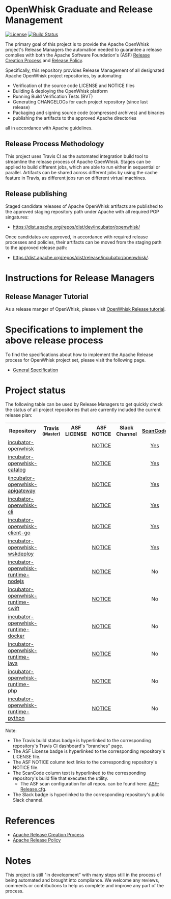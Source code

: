 <!--
#
# Licensed to the Apache Software Foundation (ASF) under one or more contributor
# license agreements.  See the NOTICE file distributed with this work for additional
# information regarding copyright ownership.  The ASF licenses this file to you
# under the Apache License, Version 2.0 (the # "License"); you may not use this
# file except in compliance with the License.  You may obtain a copy of the License
# at:
#
# http://www.apache.org/licenses/LICENSE-2.0
#
# Unless required by applicable law or agreed to in writing, software distributed
# under the License is distributed on an "AS IS" BASIS, WITHOUT WARRANTIES OR
# CONDITIONS OF ANY KIND, either express or implied.  See the License for the
# specific language governing permissions and limitations under the License.
#
-->

# OpenWhisk Graduate and Release Management

[![License](https://img.shields.io/badge/license-Apache--2.0-blue.svg)](http://www.apache.org/licenses/LICENSE-2.0)
[![Build Status](https://travis-ci.org/apache/incubator-openwhisk-release.svg?branch=master)](https://travis-ci.org/apache/incubator-openwhisk-release)

The primary goal of this project is to provide the Apache OpenWhisk project's Release Managers the automation needed to guarantee a release complies with both the Apache Software Foundation's (ASF) [Release Creation Process](http://www.apache.org/dev/release-publishing.html) and [Release Policy](http://www.apache.org/legal/release-policy.html).

Specifically, this repository provides Release Management of all designated Apache OpenWhisk project repositories, by automating:
- Verification of the source code LICENSE and NOTICE files
- Building & deploying the OpenWhisk platform
- Running Build Verification Tests (BVT)
- Generating CHANGELOGs for each project repository (since last release)
- Packaging and signing source code (compressed archives) and binaries
- publishing the artifacts to the approved Apache directories

all in accordance with Apache guidelines.

## Release Process Methodology

This project uses Travis CI as the automated integration build tool to streamline the release process of Apache OpenWhisk. Stages can be applied to build different jobs, which are able to run either in sequential or parallel. Artifacts can be shared across different jobs by using the cache feature in Travis, as different jobs run on different virtual machines.

## Release publishing

Staged candidate releases of Apache OpenWhisk artifacts are published to the approved staging repository path under Apache with all required PGP singatures:
- https://dist.apache.org/repos/dist/dev/incubator/openwhisk/

Once candidates are approved, in accordance with required release processes and policies, their artifacts can be moved from the staging path to the approved release path:
- https://dist.apache.org/repos/dist/release/incubator/openwhisk/.

# Instructions for Release Managers

## Release Manager Tutorial
As a release manger of OpenWhisk, please visit [OpenWhisk Release tutorial](docs/tutorial.md).


# Specifications to implement the above release process

To find the specifications about how to implement the Apache Release process for OpenWhisk project set, please visit the following page.

- [General Specification](docs/general_spec.md)

# Project status

The following table can be used by Release Managers to get quickly check the status of all project repositories that are currently included the current release plan:

<table cellpadding="8">
<tbody>
<tr>
<th width="300">Repository</th>
<th width="120">Travis <sub>(Master)</sub></th>
<th width="120">ASF LICENSE</th>
<th width="120">ASF NOTICE</th>
<th width="120">Slack Channel</th>
<th><a href="https://github.com/apache/incubator-openwhisk-utilities/tree/master/scancode">ScanCode</a></th>
</tr>
<tr align="center">
<td align="left"><a href="https://github.com/apache/incubator-openwhisk">incubator-openwhisk</a></td>
<td align="left"><a href="https://travis-ci.org/apache/incubator-openwhisk/branches"><img src="https://travis-ci.org/apache/incubator-openwhisk.svg?branch=master" alt="" /></a></td>
<td><a href="https://github.com/apache/incubator-openwhisk/blob/master/LICENSE.txt"><img src="https://img.shields.io/badge/license-Apache--2.0-blue.svg" alt="" /></a></td>
<td><a href="https://github.com/apache/incubator-openwhisk/blob/master/NOTICE.txt">NOTICE</a></td>
<td><a href="https://openwhisk-team.slack.com/messages/C3TPCAQG1/"><img src="https://img.shields.io/badge/channel-Slack-800080.svg" alt="" /></a></td>
<td><a href="https://github.com/apache/incubator-openwhisk/blob/master/tools/travis/build.sh">Yes</a></td>
</tr>
<tr align="center">
<td align="left"><a href="https://github.com/apache/incubator-openwhisk-catalog">incubator-openwhisk-catalog</a></td>
<td align="left"><a href="https://travis-ci.org/apache/incubator-openwhisk-catalog/branches"><img src="https://travis-ci.org/apache/incubator-openwhisk-catalog.svg?branch=master" alt="" /></a></td>
<td><a href="https://github.com/apache/incubator-openwhisk-catalog/blob/master/LICENSE.txt"><img src="https://img.shields.io/badge/license-Apache--2.0-blue.svg" alt="" /></a></td>
<td><a href="https://github.com/apache/incubator-openwhisk-catalog/blob/master/NOTICE.txt">NOTICE</a></td>
<td>&nbsp;</td>
<td><a href="https://github.com/apache/incubator-openwhisk-catalog/blob/master/tools/travis/build.sh">Yes</a></td>
</tr>
<tr align="center">
<td align="left">i<a href="https://github.com/apache/incubator-openwhisk-apigateway">incubator-openwhisk-apigateway</a></td>
<td align="left"><a href="https://travis-ci.org/apache/incubator-openwhisk-apigateway/branches"><img src="https://travis-ci.org/apache/incubator-openwhisk-apigateway.svg?branch=master" alt="" /></a></td>
<td><a href="https://github.com/apache/incubator-openwhisk-apigateway/blob/master/LICENSE.txt"><img src="https://img.shields.io/badge/license-Apache--2.0-blue.svg" alt="" /></a></td>
<td><a href="https://github.com/apache/incubator-openwhisk-apigateway/blob/master/NOTICE.txt">NOTICE</a></td>
<td><a href="https://openwhisk-team.slack.com/messages/C3TP33Y2U/"><img src="https://img.shields.io/badge/channel-Slack-800080.svg" alt="" /></a></td>
<td><a href="https://github.com/apache/incubator-openwhisk-apigateway/blob/master/tools/travis/build.sh">Yes</a></td>
</tr>
<tr align="center">
<td align="left"><a href="https://github.com/apache/incubator-openwhisk-cli">incubator-openwhisk-cli</a></td>
<td align="left"><a href="https://travis-ci.org/apache/incubator-openwhisk-cli/branches"><img src="https://travis-ci.org/apache/incubator-openwhisk-cli.svg?branch=master" alt="" /></a></td>
<td><a href="https://github.com/apache/incubator-openwhisk-cli/blob/master/LICENSE.txt"><img src="https://img.shields.io/badge/license-Apache--2.0-blue.svg" alt="" /></a></td>
<td><a href="https://github.com/apache/incubator-openwhisk-cli/blob/master/NOTICE.txt">NOTICE</a></td>
<td>&nbsp;</td>
<td><a href="https://github.com/apache/incubator-openwhisk-cli/blob/master/tools/travis/test_openwhisk.sh">Yes</a></td>
</tr>
<tr align="center">
<td align="left"><a href="https://github.com/apache/incubator-openwhisk-client-go">incubator-openwhisk-client-go</a></td>
<td align="left"><a href="https://travis-ci.org/apache/incubator-openwhisk-client-go/branches"><img src="https://travis-ci.org/apache/incubator-openwhisk-client-go.svg?branch=master" alt="" /></a></td>
<td><a href="https://github.com/apache/incubator-openwhisk-client-go/blob/master/LICENSE.txt"><img src="https://img.shields.io/badge/license-Apache--2.0-blue.svg" alt="" /></a></td>
<td><a href="https://github.com/apache/incubator-openwhisk-client-go/blob/master/NOTICE.txt">NOTICE</a></td>
<td>&nbsp;</td>
<td><a href="https://github.com/apache/incubator-openwhisk-client-go/blob/master/tools/travis/build.sh">Yes</a></td>
</tr>
<tr align="center">
<td align="left"><a href="https://github.com/apache/incubator-openwhisk-wskdeploy">incubator-openwhisk-wskdeploy</a></td>
<td align="left"><a href="https://travis-ci.org/apache/incubator-openwhisk-wskdeploy/branches"><img src="https://travis-ci.org/apache/incubator-openwhisk-wskdeploy.svg?branch=master" alt="" /></a></td>
<td><a href="https://github.com/apache/incubator-openwhisk-wskdeploy/blob/master/LICENSE.txt"><img src="https://img.shields.io/badge/license-Apache--2.0-blue.svg" alt="" /></a></td>
<td><a href="https://github.com/apache/incubator-openwhisk-wskdeploy/blob/master/NOTICE.txt">NOTICE</a></td>
<td><a href="https://openwhisk-team.slack.com/messages/C3TP33Y2U/"><img src="https://img.shields.io/badge/channel-Slack-800080.svg" alt="" /></a></td>
<td><a href="https://github.com/apache/incubator-openwhisk-wskdeploy/blob/master/tools/travis/scancode.sh">Yes</a></td>
</tr>
<tr align="center">
<td align="left"><a href="https://github.com/apache/incubator-openwhisk-runtime-nodejs">incubator-openwhisk-runtime-nodejs</a></td>
<td align="left"><a href="https://travis-ci.org/apache/incubator-openwhisk-runtime-nodejs/branches"><img src="https://travis-ci.org/apache/incubator-openwhisk-runtime-nodejs.svg?branch=master" alt="" /></a></td>
<td><a href="https://github.com/apache/incubator-openwhisk-runtime-nodejs/blob/master/LICENSE.txt"><img src="https://camo.githubusercontent.com/3a4d3bc039085cffdfecbe3077ffe49c5fe23286/68747470733a2f2f696d672e736869656c64732e696f2f62616467652f6c6963656e73652d4170616368652d2d322e302d626c75652e737667" alt="" /></a></td>
<td><a href="https://github.com/apache/incubator-openwhisk-runtime-nodejs/blob/master/NOTICE.txt">NOTICE</a></td>
<td>&nbsp;</td>
<td>No</td>
</tr>
<tr align="center">
<td align="left"><a href="https://github.com/apache/incubator-openwhisk-runtime-swift"> incubator-openwhisk-runtime-swift</a></td>
<td align="left"><a href="https://travis-ci.org/apache/incubator-openwhisk-runtime-swift/branches"><img src="https://travis-ci.org/apache/incubator-openwhisk-runtime-swift.svg?branch=master" alt="" /></a></td>
<td><a href="https://github.com/apache/incubator-openwhisk-runtime-swift/blob/master/LICENSE.txt"><img src="https://camo.githubusercontent.com/3a4d3bc039085cffdfecbe3077ffe49c5fe23286/68747470733a2f2f696d672e736869656c64732e696f2f62616467652f6c6963656e73652d4170616368652d2d322e302d626c75652e737667" alt="" /></a></td>
<td><a href="https://github.com/apache/incubator-openwhisk-runtime-swift/blob/master/NOTICE.txt">NOTICE</a></td>
<td>&nbsp;</td>
<td>No</td>
</tr>
<tr align="center">
<td align="left"><a href="https://github.com/apache/incubator-openwhisk-runtime-docker">incubator-openwhisk-runtime-docker</a></td>
<td align="left"><a href="https://travis-ci.org/apache/incubator-openwhisk-runtime-docker/branches"><img src="https://travis-ci.org/apache/incubator-openwhisk-runtime-docker.svg?branch=master" alt="" /></a></td>
<td><a href="https://github.com/apache/incubator-openwhisk-runtime-docker/blob/master/LICENSE.txt"><img src="https://camo.githubusercontent.com/3a4d3bc039085cffdfecbe3077ffe49c5fe23286/68747470733a2f2f696d672e736869656c64732e696f2f62616467652f6c6963656e73652d4170616368652d2d322e302d626c75652e737667" alt="" /></a></td>
<td><a href="https://github.com/apache/incubator-openwhisk-runtime-docker/blob/master/NOTICE.txt">NOTICE</a></td>
<td>&nbsp;</td>
<td>No</td>
</tr>
<tr align="center">
<td align="left"><a href="https://github.com/apache/incubator-openwhisk-runtime-java">incubator-openwhisk-runtime-java</a></td>
<td align="left"><a href="https://travis-ci.org/apache/incubator-openwhisk-runtime-java/branches"><img src="https://travis-ci.org/apache/incubator-openwhisk-runtime-java.svg?branch=master" alt="" /></a></td>
<td><a href="https://github.com/apache/incubator-openwhisk-runtime-java/blob/master/LICENSE.txt"><img src="https://camo.githubusercontent.com/3a4d3bc039085cffdfecbe3077ffe49c5fe23286/68747470733a2f2f696d672e736869656c64732e696f2f62616467652f6c6963656e73652d4170616368652d2d322e302d626c75652e737667" alt="" /></a></td>
<td><a href="https://github.com/apache/incubator-openwhisk-runtime-java/blob/master/NOTICE.txt">NOTICE</a></td>
<td>&nbsp;</td>
<td>No</td>
</tr>
<tr align="center">
<td align="left"><a href="https://github.com/apache/incubator-openwhisk-runtime-php">incubator-openwhisk-runtime-php</a></td>
<td align="left"><a href="https://travis-ci.org/apache/incubator-openwhisk-runtime-php/branches"><img src="https://travis-ci.org/apache/incubator-openwhisk-runtime-php.svg?branch=master" alt="" /></a></td>
<td><a href="https://github.com/apache/incubator-openwhisk-runtime-php/blob/master/LICENSE.txt"><img src="https://camo.githubusercontent.com/3a4d3bc039085cffdfecbe3077ffe49c5fe23286/68747470733a2f2f696d672e736869656c64732e696f2f62616467652f6c6963656e73652d4170616368652d2d322e302d626c75652e737667" alt="" /></a></td>
<td><a href="https://github.com/apache/incubator-openwhisk-runtime-php/blob/master/NOTICE.txt">NOTICE</a></td>
<td>&nbsp;</td>
<td>No</td>
</tr>
<tr align="center">
<td align="left"><a href="https://github.com/apache/incubator-openwhisk-runtime-python">incubator-openwhisk-runtime-python</a></td>
<td align="left"><a href="https://travis-ci.org/apache/incubator-openwhisk-runtime-python/branches"><img src="https://travis-ci.org/apache/incubator-openwhisk-runtime-python.svg?branch=master" alt="" /></a></td>
<td><a href="https://github.com/apache/incubator-openwhisk-runtime-python/blob/master/LICENSE.txt"><img src="https://camo.githubusercontent.com/3a4d3bc039085cffdfecbe3077ffe49c5fe23286/68747470733a2f2f696d672e736869656c64732e696f2f62616467652f6c6963656e73652d4170616368652d2d322e302d626c75652e737667" alt="" /></a></td>
<td><a href="https://github.com/apache/incubator-openwhisk-runtime-python/blob/master/NOTICE.txt">NOTICE</a></td>
<td>&nbsp;</td>
<td>No</td>
</tr>
</tbody>
</table>

Note:
- The Travis build status badge is hyperlinked to the corresponding repository's Travis CI dashboard's  "branches" page.
- The ASF License badge is hyperlinked to the corresponding repository's LICENSE file.
- The ASF NOTICE column text links to the corresponding repository's NOTICE file.
- The ScanCode column text is hyperlinked to the corresponding repository's build file that executes the utility.
  - The ASF scan configuration for all repos. can be found here: [ASF-Release.cfg](https://github.com/apache/incubator-openwhisk-utilities/blob/master/scancode/ASF-Release.cfg).
- The Slack badge is hyperlinked to the corresponding repository's public Slack channel.

# References
- [Apache Release Creation Process](http://www.apache.org/dev/release-publishing.html)
- [Apache Release Policy](http://www.apache.org/legal/release-policy.html)

# Notes
This project is still "in development" with many steps still in the process of being automated and brought into compliance. We welcome any reviews, comments or contributions to help us complete and improve any part of the process.
